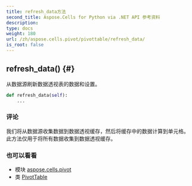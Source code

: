 ```yaml
---
title: refresh_data方法
second_title: Aspose.Cells for Python via .NET API 参考资料
description:
type: docs
weight: 180
url: /zh/aspose.cells.pivot/pivottable/refresh_data/
is_root: false
---
```

##  refresh_data() {#}
从数据源刷新数据透视表的数据和设置。



```python
def refresh_data(self):
    ...
```


### 评论

我们将从数据源收集数据到数据透视缓存，然后将缓存中的数据计算到单元格。
此方法仅用于将所有数据收集到数据透视缓存。


### 也可以看看
* 模块 [aspose.cells.pivot](../../)
* 类 [PivotTable](/cells/python-net/zh/aspose.cells.pivot/pivottable)
